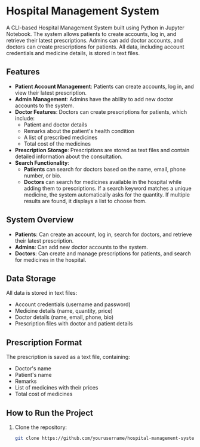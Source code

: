 # Hospital Management System

A CLI-based Hospital Management System built using Python in Jupyter Notebook. The system allows patients to create accounts, log in, and retrieve their latest prescriptions. Admins can add doctor accounts, and doctors can create prescriptions for patients. All data, including account credentials and medicine details, is stored in text files.

## Features

- **Patient Account Management**: Patients can create accounts, log in, and view their latest prescription.
- **Admin Management**: Admins have the ability to add new doctor accounts to the system.
- **Doctor Features**: Doctors can create prescriptions for patients, which include:
  - Patient and doctor details
  - Remarks about the patient's health condition
  - A list of prescribed medicines
  - Total cost of the medicines
- **Prescription Storage**: Prescriptions are stored as text files and contain detailed information about the consultation.
- **Search Functionality**:
  - **Patients** can search for doctors based on the name, email, phone number, or bio.
  - **Doctors** can search for medicines available in the hospital while adding them to prescriptions. If a search keyword matches a unique medicine, the system automatically asks for the quantity. If multiple results are found, it displays a list to choose from.

## System Overview

- **Patients**: Can create an account, log in, search for doctors, and retrieve their latest prescription.
- **Admins**: Can add new doctor accounts to the system.
- **Doctors**: Can create and manage prescriptions for patients, and search for medicines in the hospital.

## Data Storage

All data is stored in text files:
- Account credentials (username and password)
- Medicine details (name, quantity, price)
- Doctor details (name, email, phone, bio)
- Prescription files with doctor and patient details

## Prescription Format

The prescription is saved as a text file, containing:
- Doctor's name
- Patient's name
- Remarks
- List of medicines with their prices
- Total cost of medicines

## How to Run the Project

1. Clone the repository:
   ```bash
   git clone https://github.com/yourusername/hospital-management-system.git
